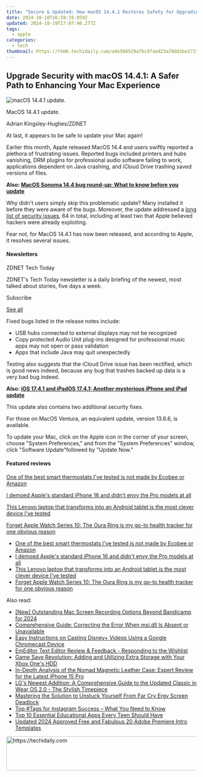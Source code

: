 ```yaml
---
title: "Secure & Updated: How macOS 14.4.1 Restores Safety for Upgrading Your Mac"
date: 2024-10-18T16:59:19.059Z
updated: 2024-10-19T17:07:46.277Z
tags:
  - apple
categories:
  - tech
thumbnail: https://thmb.techidaily.com/ade566529a7bc97aed23a78dd1be17314340f234a16c9d2f0b2b465091d3ea91.jpg
---
```


## Upgrade Security with macOS 14.4.1: A Safer Path to Enhancing Your Mac Experience

![macOS 14.4.1 update.](https://www.zdnet.com/a/img/resize/a219c759e4c4c162263d36e22aecf62d22d23508/2024/03/26/84430990-9fb5-4271-8844-3867de358d47/2024-03-26-09-56-06.jpg?auto=webp&width=1280)

MacOS 14.4.1 update.

Adrian Kingsley-Hughes/ZDNET

At last, it appears to be safe to update your Mac again!

Earlier this month, Apple released MacOS 14.4 and users swiftly reported a plethora of frustrating issues. Reported bugs included printers and hubs vanishing, DRM plugins for professional audio software failing to work, applications dependent on Java crashing, and iCloud Drive trashing saved versions of files. 

**Also: [MacOS Sonoma 14.4 bug round-up: What to know before you update](https://www.zdnet.com/article/macos-sonoma-14-4-bug-round-up-what-to-know-before-you-update/)**

Why didn't users simply skip this problematic update? Many installed it before they were aware of the bugs. Moreover, the update addressed a [long list of security issues](https://support.apple.com/en-us/HT214084), 64 in total, including at least two that Apple believed hackers were already exploiting. 

Fear not, for MacOS 14.4.1 has now been released, and according to Apple, it resolves several issues.

#### Newsletters

ZDNET Tech Today

ZDNET's Tech Today newsletter is a daily briefing of the newest, most talked about stories, five days a week.

 Subscribe

[See all](https://www.zdnet.com/newsletters/)

Fixed bugs listed in the release notes include:

* USB hubs connected to external displays may not be recognized
* Copy protected Audio Unit plug-ins designed for professional music apps may not open or pass validation
* Apps that include Java may quit unexpectedly

Testing also suggests that the iCloud Drive issue has been rectified, which is good news indeed, because any bug that trashes backed up data is a very bad bug indeed.

**Also: [iOS 17.4.1 and iPadOS 17.4.1: Another mysterious iPhone and iPad update](https://www.zdnet.com/article/ios-17-4-1-and-ipados-17-4-1-more-mysterious-iphone-and-ipad-updates/)**

This update also contains two additional security fixes. 

For those on MacOS Ventura, an equivalent update, version 13.6.6, is available.

To update your Mac, click on the Apple icon in the corner of your screen, choose "System Preferences," and from the "System Preferences" window, click "Software Update"followed by "Update Now."

#### Featured reviews

[One of the best smart thermostats I've tested is not made by Ecobee or Amazon](https://www.zdnet.com/article/one-of-the-best-smart-thermostats-ive-tested-is-not-made-by-ecobee-or-amazon/ "One of the best smart thermostats I've tested is not made by Ecobee or Amazon")

[I demoed Apple's standard iPhone 16 and didn't envy the Pro models at all](https://www.zdnet.com/article/why-im-recommending-the-standard-iphone-16-over-the-pro-this-year-and-im-not-alone/ "I demoed Apple's standard iPhone 16 and didn't envy the Pro models at all")

[This Lenovo laptop that transforms into an Android tablet is the most clever device I've tested](https://www.zdnet.com/article/i-tested-lenovos-windows-laptop-that-doubles-as-an-android-tablet-and-it-has-so-much-potential/ "This Lenovo laptop that transforms into an Android tablet is the most clever device I've tested")

[Forget Apple Watch Series 10: The Oura Ring is my go-to health tracker for one obvious reason](https://www.zdnet.com/article/forget-apple-watch-series-10-the-oura-ring-is-my-go-to-health-tracker-for-one-obvious-reason/ "Forget Apple Watch Series 10: The Oura Ring is my go-to health tracker for one obvious reason")

* [One of the best smart thermostats I've tested is not made by Ecobee or Amazon](https://www.zdnet.com/article/one-of-the-best-smart-thermostats-ive-tested-is-not-made-by-ecobee-or-amazon/ "One of the best smart thermostats I've tested is not made by Ecobee or Amazon")
* [I demoed Apple's standard iPhone 16 and didn't envy the Pro models at all](https://www.zdnet.com/article/why-im-recommending-the-standard-iphone-16-over-the-pro-this-year-and-im-not-alone/ "I demoed Apple's standard iPhone 16 and didn't envy the Pro models at all")
* [This Lenovo laptop that transforms into an Android tablet is the most clever device I've tested](https://www.zdnet.com/article/i-tested-lenovos-windows-laptop-that-doubles-as-an-android-tablet-and-it-has-so-much-potential/ "This Lenovo laptop that transforms into an Android tablet is the most clever device I've tested")
* [Forget Apple Watch Series 10: The Oura Ring is my go-to health tracker for one obvious reason](https://www.zdnet.com/article/forget-apple-watch-series-10-the-oura-ring-is-my-go-to-health-tracker-for-one-obvious-reason/ "Forget Apple Watch Series 10: The Oura Ring is my go-to health tracker for one obvious reason")

<ins class="adsbygoogle"
     style="display:block"
     data-ad-format="autorelaxed"
     data-ad-client="ca-pub-7571918770474297"
     data-ad-slot="1223367746"></ins>

<ins class="adsbygoogle"
     style="display:block"
     data-ad-client="ca-pub-7571918770474297"
     data-ad-slot="8358498916"
     data-ad-format="auto"
     data-full-width-responsive="true"></ins>

<span class="atpl-alsoreadstyle">Also read:</span>
<div><ul>
<li><a href="https://screen-video-capture.techidaily.com/new-outstanding-mac-screen-recording-options-beyond-bandicamp-for-2024/"><u>[New] Outstanding Mac Screen Recording Options Beyond Bandicamp for 2024</u></a></li>
<li><a href="https://tech-recovery.techidaily.com/comprehensive-guide-correcting-the-error-when-msidll-is-absent-or-unavailable/"><u>Comprehensive Guide: Correcting the Error When msi.dll Is Absent or Unavailable</u></a></li>
<li><a href="https://techno-recovery.techidaily.com/easy-instructions-on-casting-disneyplus-videos-using-a-google-chromecast-device/"><u>Easy Instructions on Casting Disney+ Videos Using a Google Chromecast Device</u></a></li>
<li><a href="https://win-alternatives.techidaily.com/emeditor-text-editor-review-and-feedback-responding-to-the-wishlist/"><u>EmEditor Text Editor Review & Feedback - Responding to the Wishlist</u></a></li>
<li><a href="https://tech-recovery.techidaily.com/game-save-revolution-adding-and-utilizing-extra-storage-with-your-xbox-ones-hdd/"><u>Game Save Revolution: Adding and Utilizing Extra Storage with Your Xbox One's HDD</u></a></li>
<li><a href="https://os-tips.techidaily.com/in-depth-analysis-of-the-nomad-magnetic-leather-case-expert-review-for-the-latest-iphone-15-pro/"><u>In-Depth Analysis of the Nomad Magnetic Leather Case: Expert Review for the Latest iPhone 15 Pro</u></a></li>
<li><a href="https://buynow-tips.techidaily.com/lgs-newest-addition-a-comprehensive-guide-to-the-updated-classic-in-wear-os-20-the-stylish-timepiece/"><u>LG's Newest Addition: A Comprehensive Guide to the Updated Classic in Wear OS 2.0 - The Stylish Timepiece</u></a></li>
<li><a href="https://win-blog.techidaily.com/mastering-the-solution-to-unstuck-yourself-from-far-cry-ergy-screen-deadlock/"><u>Mastering the Solution to Unstuck Yourself From Far Cry Ergy Screen Deadlock</u></a></li>
<li><a href="https://tech-recovery.techidaily.com/top-tags-for-instagram-success-what-you-need-to-know/"><u>Top #Tags for Instagram Success – What You Need to Know</u></a></li>
<li><a href="https://tech-recovery.techidaily.com/top-10-essential-educational-apps-every-teen-should-have/"><u>Top 10 Essential Educational Apps Every Teen Should Have</u></a></li>
<li><a href="https://ai-video-apps.techidaily.com/updated-2024-approved-free-and-fabulous-20-adobe-premiere-intro-templates/"><u>Updated 2024 Approved Free and Fabulous 20 Adobe Premiere Intro Templates</u></a></li>
</ul></div>

<!-- affiliate ads begin -->
<a href="https://aligracehair.sjv.io/c/5597632/1915830/19272" target="_top" id="1915830">
  <img src="//a.impactradius-go.com/display-ad/19272-1915830" border="0" alt="https://techidaily.com" width="728" height="90"/>
</a>
<img height="0" width="0" src="https://aligracehair.sjv.io/i/5597632/1915830/19272" style="position:absolute;visibility:hidden;" border="0" />
<!-- affiliate ads end -->

